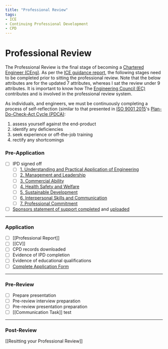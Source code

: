 ```yaml
---
title: "Professional Review"
tags: 
- ICE
- Continuing Professional Development
- CPD
---
```

# Professional Review
The Professional Review is the final stage of becoming a [Chartered Engineer (CEng)](notes/Chartered%20Engineer%20(CEng).md). As per the [ICE guidance report](https://www.ice.org.uk/download-centre/professional-review-guidance/), the following stages need to be completed prior to sitting the professional review. Note that the below attributes are for the updated 7 attributes, whereas I sat the review under 9 attributes. It is important to know how The [Engineering Council (EC)](notes/Engineering%20Council%20(EC).md) contributes and is involved in the professional review system.

As individuals, and engineers, we must be continuously completing a process of self-reflection (similar to that presented in [ISO 9001 2015](notes/ISO%209001%202015.md)'s [Plan-Do-Check-Act Cycle (PDCA)](notes/Plan-Do-Check-Act%20Cycle%20(PDCA).md):

1) assess yourself against the end-product
2) identify any deficiencies
3) seek experience or off-the-job training
4) rectify any shortcomings

### Pre-Application
- [ ] IPD signed off
	- [ ] [1. Understanding and Practical Application of Engineering](notes/Civil%20Engineering%20MOC/Professional%20Review%20MOC/1.%20Understanding%20and%20Practical%20Application%20of%20Engineering.md)
	- [ ] [2. Management and Leadership](notes/Civil%20Engineering%20MOC/Professional%20Review%20MOC/2.%20Management%20and%20Leadership.md)
	- [ ] [3. Commercial Ability](notes/Civil%20Engineering%20MOC/Professional%20Review%20MOC/3.%20Commercial%20Ability.md)
	- [ ] [4. Health Safety and Welfare](notes/Civil%20Engineering%20MOC/Professional%20Review%20MOC/4.%20Health%20Safety%20and%20Welfare.md)
	- [ ] [5. Sustainable Development](notes/Civil%20Engineering%20MOC/Professional%20Review%20MOC/5.%20Sustainable%20Development.md)
	- [ ] [6. Interpersonal Skills and Communication](notes/Civil%20Engineering%20MOC/Professional%20Review%20MOC/6.%20Interpersonal%20Skills%20and%20Communication.md)
	- [ ] [7. Professional Commitment](notes/Civil%20Engineering%20MOC/Professional%20Review%20MOC/7.%20Professional%20Commitment.md)
- [ ] [Sponsors statement of support completed](https://www.ice.org.uk/download-centre/sponsor-s-statement-of-support/) and [uploaded](https://reviews.ice.org.uk/upload/UploadApplication)

---
### Application
- [ ] [[Professional Report]]
- [ ] [[CV]]
- [ ] CPD records downloaded
- [ ] Evidence of IPD completion
- [ ] Evidence of educational qualifications
- [ ] [Complete Application Form](https://www.ice.org.uk/download-centre/professional-review-application-form/)

---
### Pre-Review
- [ ] Prepare presentation
- [ ] Pre-review interview preparation
- [ ] Pre-review presentation preparation
- [ ] [[Communication Task]] test

---
### Post-Review
[[Resitting your Professional Review]]

